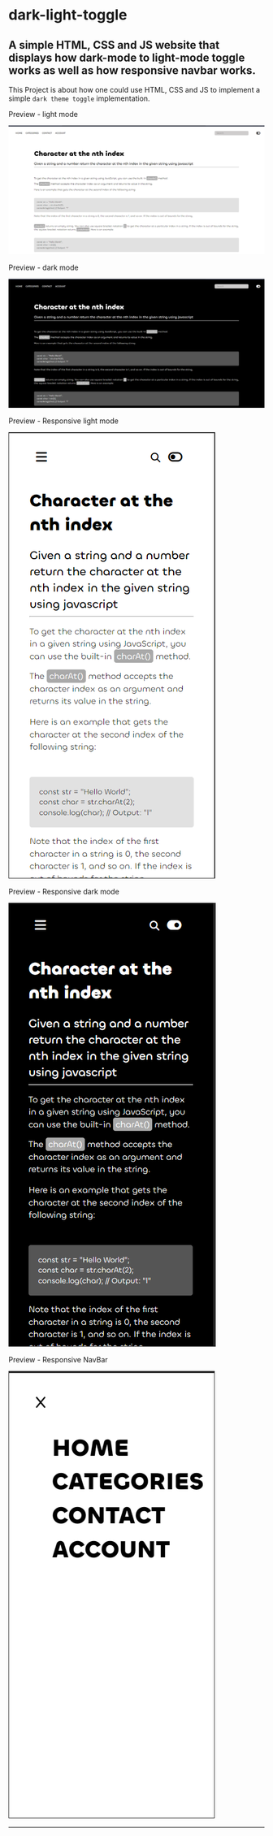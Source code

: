 # dark-light-toggle
A simple HTML, CSS and JS website that displays how dark-mode to light-mode toggle works as well as how responsive navbar works.
---

This Project is about how one could use HTML, CSS and JS to implement a simple `dark theme toggle` implementation.

Preview - light mode

![light mode image preview](preview/img1-light.png)

Preview - dark mode

![dark mode image preview](preview/img-dark.png)

Preview - Responsive light mode

![responsive light mode](preview/resp-light-non.png)

Preview - Responsive dark mode

![responsive dark mode](preview/resp-dark-non.png)

Preview - Responsive NavBar

![responsive navbar](preview/resp-navbar.png)

---